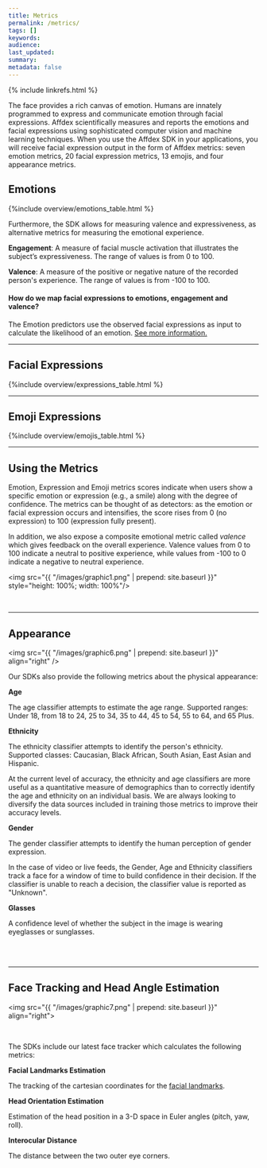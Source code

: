 ```yaml
---
title: Metrics
permalink: /metrics/
tags: []
keywords:
audience:
last_updated:
summary:
metadata: false
---
```

{% include linkrefs.html %}

The face provides a rich canvas of emotion. Humans are innately programmed to express and communicate emotion through facial expressions. Affdex scientifically measures and reports the emotions and facial expressions using sophisticated computer vision and machine learning techniques. When you use the Affdex SDK in your applications, you will receive facial expression output in the form of Affdex metrics: seven emotion metrics, 20 facial expression metrics, 13 emojis, and four appearance metrics.

## Emotions

{%include overview/emotions_table.html %}

Furthermore, the SDK allows for measuring valence and expressiveness, as alternative metrics for measuring the emotional experience.

<strong>Engagement</strong>: A measure of facial muscle activation that illustrates the subject’s expressiveness. The range of values is from 0 to 100.

<strong>Valence</strong>: A measure of the positive or negative nature of the recorded person's experience. The range of values is from -100 to 100.


#### How do we map facial expressions to emotions, engagement and valence?

The Emotion predictors use the observed facial expressions as input to calculate the likelihood of an emotion. [See more information.](/emotion_mapping/)

***

## Facial Expressions

{%include overview/expressions_table.html %}

***

## Emoji Expressions

{%include overview/emojis_table.html %}

***

## Using the Metrics
Emotion, Expression and Emoji metrics scores indicate when users show a specific emotion or expression (e.g., a smile) along with the degree of confidence. The metrics can be thought of as detectors: as the emotion or facial expression occurs and intensifies, the score rises from 0 (no expression) to 100 (expression fully present).

In addition, we also expose a composite emotional metric called _valence_ which gives feedback on the overall experience. Valence values from 0 to 100 indicate a neutral to positive experience, while values from -100 to 0 indicate a negative to neutral experience.

<img src="{{ "/images/graphic1.png" | prepend: site.baseurl }}" style="height: 100%; width: 100%"/>

<br />

***

## Appearance

<img src="{{ "/images/graphic6.png" | prepend: site.baseurl }}" align="right" />

Our SDKs also provide the following metrics about the physical appearance:

**Age**

The age classifier attempts to estimate the age range.
Supported ranges: Under 18, from 18 to 24, 25 to 34, 35 to 44, 45 to 54, 55 to 64, and 65 Plus.

**Ethnicity**

The ethnicity classifier attempts to identify the person's ethnicity.
Supported classes: Caucasian, Black African, South Asian, East Asian and Hispanic.

At the current level of accuracy, the ethnicity and age classifiers are more useful as a quantitative measure of demographics than to correctly identify the age and ethnicity on an individual basis. We are always looking to diversify the data sources included in training those metrics to improve their accuracy levels.

**Gender**

The gender classifier attempts to identify the human perception of gender expression.

In the case of video or live feeds, the Gender, Age and Ethnicity classifiers track a face for a window of time to build confidence in their decision. If the classifier is unable to reach a decision, the classifier value is reported as "Unknown".

**Glasses**  

A confidence level of whether the subject in the image is wearing eyeglasses or sunglasses.  



<br />
<br />

***

## Face Tracking and Head Angle Estimation

<img src="{{ "/images/graphic7.png" | prepend: site.baseurl }}" align="right">

<br />

The SDKs include our latest face tracker which calculates the following metrics:

**Facial Landmarks Estimation**

The tracking of the cartesian coordinates for the [facial landmarks](/fpi/).

**Head Orientation Estimation**

Estimation of the head position in a 3-D space in Euler angles (pitch, yaw, roll).

**Interocular Distance**

The distance between the two outer eye corners.

<br />
<br />
